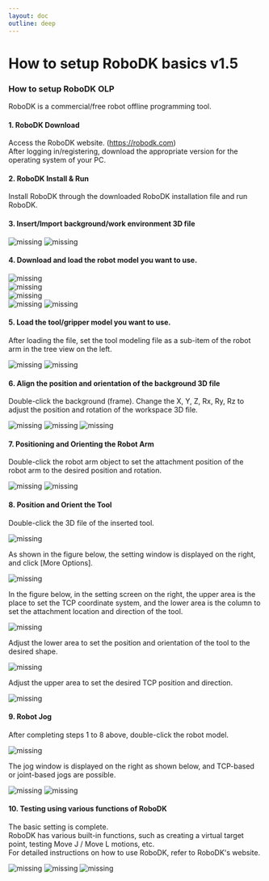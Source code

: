 ```yaml
---
layout: doc
outline: deep
---
```


# How to setup RoboDK basics v1.5

### How to setup RoboDK OLP

RoboDK is a commercial/free robot offline programming tool.

#### 1. RoboDK Download

Access the RoboDK website. (https://robodk.com)<br>
After logging in/registering, download the appropriate version for the operating system of your PC.

#### 2. RoboDK Install & Run

Install RoboDK through the downloaded RoboDK installation file and run RoboDK.

#### 3. Insert/Import background/work environment 3D file

![missing](/technical_docs/common/robodk_setup_basic/3-1.png)
![missing](/technical_docs/common/robodk_setup_basic/3-2.png)

#### 4. Download and load the robot model you want to use.

![missing](/technical_docs/common/robodk_setup_basic/4-1.png)<br>
![missing](/technical_docs/common/robodk_setup_basic/4-2.png)<br>
![missing](/technical_docs/common/robodk_setup_basic/4-3.png)<br>
![missing](/technical_docs/common/robodk_setup_basic/4-4.png)
![missing](/technical_docs/common/robodk_setup_basic/4-5.png)

#### 5. Load the tool/gripper model you want to use.

After loading the file, set the tool modeling file as a sub-item of the robot arm in the tree view on the left.

![missing](/technical_docs/common/robodk_setup_basic/5-1.png)
![missing](/technical_docs/common/robodk_setup_basic/5-2.png)

#### 6. Align the position and orientation of the background 3D file

Double-click the background (frame). Change the X, Y, Z, Rx, Ry, Rz to adjust the position and rotation of the workspace 3D file.

![missing](/technical_docs/common/robodk_setup_basic/6-1.png)
![missing](/technical_docs/common/robodk_setup_basic/6-2.png)
![missing](/technical_docs/common/robodk_setup_basic/6-3.png)

#### 7. Positioning and Orienting the Robot Arm

Double-click the robot arm object to set the attachment position of the robot arm to the desired position and rotation.

![missing](/technical_docs/common/robodk_setup_basic/7-1.png)
![missing](/technical_docs/common/robodk_setup_basic/7-2.png)

#### 8. Position and Orient the Tool

Double-click the 3D file of the inserted tool.

![missing](/technical_docs/common/robodk_setup_basic/8-1.png)

As shown in the figure below, the setting window is displayed on the right, and click [More Options].

![missing](/technical_docs/common/robodk_setup_basic/8-2.png)

In the figure below, in the setting screen on the right, the upper area is the place to set the TCP coordinate system, and the lower area is the column to set the attachment location and direction of the tool.

![missing](/technical_docs/common/robodk_setup_basic/8-3.png)

Adjust the lower area to set the position and orientation of the tool to the desired shape.

![missing](/technical_docs/common/robodk_setup_basic/8-4.png)

Adjust the upper area to set the desired TCP position and direction.

![missing](/technical_docs/common/robodk_setup_basic/8-5.png)

#### 9. Robot Jog

After completing steps 1 to 8 above, double-click the robot model.

![missing](/technical_docs/common/robodk_setup_basic/9-1.png)

The jog window is displayed on the right as shown below, and TCP-based or joint-based jogs are possible.

![missing](/technical_docs/common/robodk_setup_basic/9-2.png)
![missing](/technical_docs/common/robodk_setup_basic/9-3.png)

#### 10. Testing using various functions of RoboDK

The basic setting is complete.<br>
RoboDK has various built-in functions, such as creating a virtual target point, testing Move J / Move L motions, etc.<br>
For detailed instructions on how to use RoboDK, refer to RoboDK's website.

![missing](/technical_docs/common/robodk_setup_basic/10-1.png)
![missing](/technical_docs/common/robodk_setup_basic/10-2.png)
![missing](/technical_docs/common/robodk_setup_basic/10-3.png)
